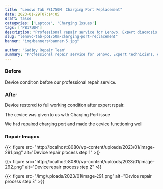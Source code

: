 ```yaml
---
title: "Lenovo Tab PB1750M  Charging Port Replacement"
date: 2023-01-29T07:14:05
draft: false
categories: ['Laptops', 'Charging Issues']
tags: ['PB1750M']
description: "Professional repair service for Lenovo. Expert diagnosis and quality repairs in Bangalore."
slug: "lenovo-tab-pb1750m-charging-port-replacement"
banner: "img/banners/banner-5.jpg"

author: "Gadjoy Repair Team"
summary: "Professional repair service for Lenovo. Expert technicians, quality parts, warranty included."
---
```


### Before

Device condition before our professional repair service.

### After

Device restored to full working condition after expert repair.

The device was given to us with Charging Port issue

We had repaired charging port and made the device functioning well

### Repair Images

{{< figure src="http://localhost:8080/wp-content/uploads/2023/01/image-291.png" alt="Device repair process step 1" >}}

{{< figure src="http://localhost:8080/wp-content/uploads/2023/01/image-292.png" alt="Device repair process step 2" >}}

{{< figure src="/img/uploads/2023/01/image-291.png" alt="Device repair process step 3" >}}

